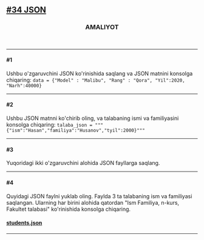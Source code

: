 [<h2>#34 JSON</h2>](https://python.sariq.dev/files-exceptions/34-json)

**<h3 align = center>AMALIYOT</h3>**
<br>
<hr>

**<h4>#1</h4>** Ushbu o'zgaruvchini JSON ko'rinishida saqlang va JSON matnini konsolga chiqaring: 
```data = {"Model" : "Malibu", "Rang" : "Qora", "Yil":2020, "Narh":40000}```
<hr>

**<h4>#2</h4>** Ushbu JSON matnni ko'chirib oling, va talabaning ismi va familiyasini  konsolga chiqaring: 
```talaba_json = """{"ism":"Hasan","familiya":"Husanov","tyil":2000}"""```  
<hr>

**<h4>#3</h4>** Yuqoridagi ikki o'zgaruvchini alohida JSON fayllarga saqlang.
<hr>

**<h4>#4</h4>** Quyidagi JSON faylni yuklab oling. Faylda 3 ta talabaning ism va familiyasi saqlangan. Ularning har birini alohida qatordan "Ism Familiya, n-kurs, Fakultet talabasi" ko'rinishida konsolga chiqaring. [<h4>students.json<h4>](https://github.com/alproger/python.sariq.dev/blob/main/JSON/students.json)
<hr>
